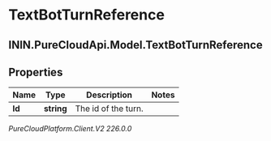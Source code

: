 # TextBotTurnReference

## ININ.PureCloudApi.Model.TextBotTurnReference

## Properties

|Name | Type | Description | Notes|
|------------ | ------------- | ------------- | -------------|
| **Id** | **string** | The id of the turn. | |



_PureCloudPlatform.Client.V2 226.0.0_
